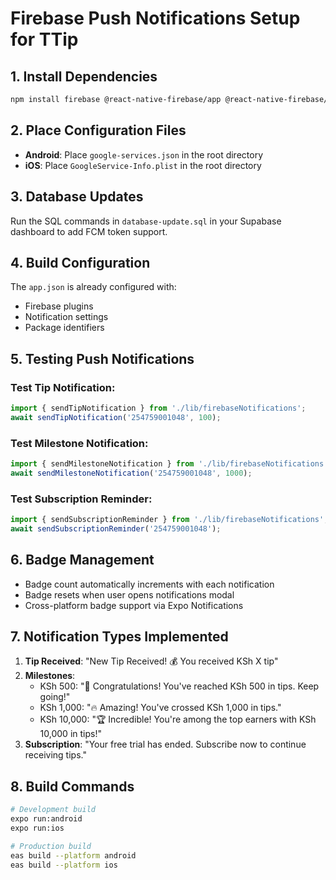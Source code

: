 # Firebase Push Notifications Setup for TTip

## 1. Install Dependencies
```bash
npm install firebase @react-native-firebase/app @react-native-firebase/messaging expo-constants
```

## 2. Place Configuration Files
- **Android**: Place `google-services.json` in the root directory
- **iOS**: Place `GoogleService-Info.plist` in the root directory

## 3. Database Updates
Run the SQL commands in `database-update.sql` in your Supabase dashboard to add FCM token support.

## 4. Build Configuration
The `app.json` is already configured with:
- Firebase plugins
- Notification settings
- Package identifiers

## 5. Testing Push Notifications

### Test Tip Notification:
```javascript
import { sendTipNotification } from './lib/firebaseNotifications';
await sendTipNotification('254759001048', 100);
```

### Test Milestone Notification:
```javascript
import { sendMilestoneNotification } from './lib/firebaseNotifications';
await sendMilestoneNotification('254759001048', 1000);
```

### Test Subscription Reminder:
```javascript
import { sendSubscriptionReminder } from './lib/firebaseNotifications';
await sendSubscriptionReminder('254759001048');
```

## 6. Badge Management
- Badge count automatically increments with each notification
- Badge resets when user opens notifications modal
- Cross-platform badge support via Expo Notifications

## 7. Notification Types Implemented
1. **Tip Received**: "New Tip Received! 💰 You received KSh X tip"
2. **Milestones**: 
   - KSh 500: "🎉 Congratulations! You've reached KSh 500 in tips. Keep going!"
   - KSh 1,000: "🔥 Amazing! You've crossed KSh 1,000 in tips."
   - KSh 10,000: "🏆 Incredible! You're among the top earners with KSh 10,000 in tips!"
3. **Subscription**: "Your free trial has ended. Subscribe now to continue receiving tips."

## 8. Build Commands
```bash
# Development build
expo run:android
expo run:ios

# Production build
eas build --platform android
eas build --platform ios
```